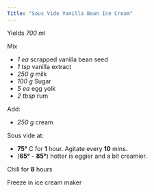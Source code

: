 ```yaml
---
Title: "Sous Vide Vanilla Bean Ice Cream"
---
```


<!--more-->

Yields *700 ml*

Mix
 - *1 ea* scrapped vanilla bean seed
 - *1 tsp* vanilla extract
 - *250 g* milk
 - *100 g* Sugar
 - *5 ea* egg yolk
 - *2 tbsp* rum

Add:
 - *250 g* cream

Sous vide at:
 - **75°** C for **1** hour. Agitate every **10** mins.
 - (**65°** - **85°**) hotter is eggier and a bit creamier.

 Chill for **8** hours

Freeze in ice cream maker
